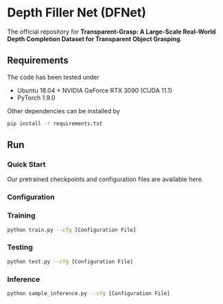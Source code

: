 # Depth Filler Net (DFNet)

The official repository for **Transparent-Grasp: A Large-Scale Real-World Depth Completion Dataset for Transparent Object Grasping**.

## Requirements

The code has been tested under

- Ubuntu 18.04 + NVIDIA GeForce RTX 3090 (CUDA 11.1)
- PyTorch 1.9.0

Other dependencies can be installed by

```bash
pip install -r requirements.txt
```

## Run

### Quick Start

Our pretrained checkpoints and configuration files are available here.

### Configuration

### Training

```bash
python train.py --cfg [Configuration File]
```

### Testing

```bash
python test.py --cfg [Configuration File]
```

### Inference

```bash
python sample_inference.py --cfg [Configuration File]
```